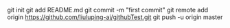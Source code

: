 git init
git add README.md
git commit -m "first commit"
git remote add origin https://github.com/liuluping-ai/githubTest.git
git push -u origin master
